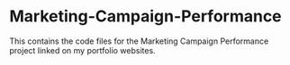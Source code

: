 # Marketing-Campaign-Performance
This contains the code files for the Marketing Campaign Performance project linked on my portfolio websites.
